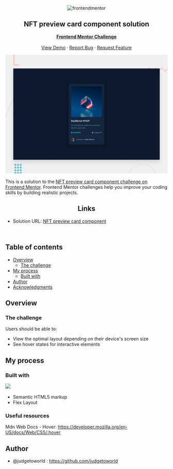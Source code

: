 <div id="top"></div>

<div align="center">

  <img src="https://www.frontendmentor.io/static/images/logo-mobile.svg" alt="frontendmentor" width="80">

  <h2 align="center">NFT preview card component solution</h2>
  <p align="center">
    <a href="https://github.com/judgetoworld/NFT-preview-card-component"><strong>Frontend Mentor Challenge</strong></a>
    <br />
    <br />
    <a href="https://github.com/judgetoworld">View Demo</a>
    ·
    <a href="https://github.com/judgetoworld" target="_blank">Report Bug</a>
    ·
    <a href="https://github.com/judgetoworld" target="_blank">Request Feature</a>
  </p>
</div>

<div align="center">

![](./design/desktop-preview.jpg)

</div>

This is a solution to the [NFT preview card component challenge on Frontend Mentor](https://www.frontendmentor.io/challenges/nft-preview-card-component-SbdUL_w0U). Frontend Mentor challenges help you improve your coding skills by building realistic projects.

<h2 align="center">Links</h2>

- Solution URL: [NFT preview card component ](https://github.com/judgetoworld/NFT-preview-card-component)

<br>

## Table of contents

- [Overview](#overview)
  - [The challenge](#the-challenge)
- [My process](#my-process)
  - [Built with](#built-with)
- [Author](#author)
- [Acknowledgments](#acknowledgments)

## Overview

### The challenge

Users should be able to:

- View the optimal layout depending on their device's screen size
- See hover states for interactive elements

## My process

### Built with

<!-- Bagdes -->

![](https://img.shields.io/badge/HTML5-E34F26?style=for-the-badge&logo=html5&logoColor=white)

- Semantic HTML5 markup
- Flex Layout

### Useful resources

Mdn Web Docs - Hover: https://developer.mozilla.org/en-US/docs/Web/CSS/:hover

## Author

- @judgetoworld : https://github.com/judgetoworld
